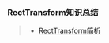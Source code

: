 ### RectTransform知识总结  
>* [RectTransform简析](https://www.cnblogs.com/blueberryzzz/p/13737501.html)  